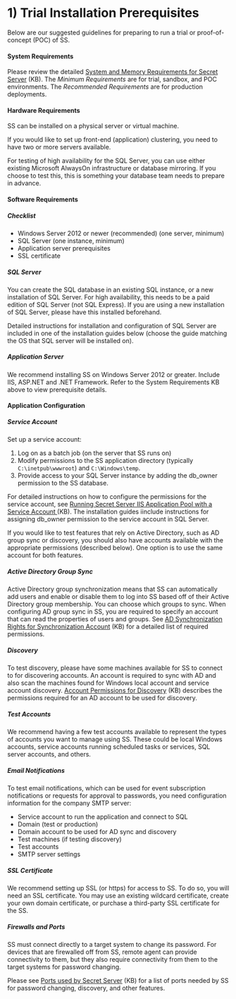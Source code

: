 [title]: # (Trial Installation Prerequisites)
[tags]: # (XXX)
[priority]: # (10)

# 1\) Trial Installation Prerequisites

Below are our suggested guidelines for preparing to run a trial or proof-of-concept (POC) of SS. 

#### System Requirements

Please review the detailed [System and Memory Requirements for Secret Server](https://thycotic.force.com/support/s/article/System-Requirements-for-Secret-Server) (KB). The *Minimum Requirements* are for trial, sandbox, and POC environments. The *Recommended Requirements* are for production deployments.

#### Hardware Requirements

SS can be installed on a physical server or virtual machine.

If you would like to set up front-end (application) clustering, you need to have two or more servers available.

For testing of high availability for the SQL Server, you can use either existing Microsoft AlwaysOn infrastructure or database mirroring. If you choose to test this, this is something your database team needs to prepare in advance.

#### Software Requirements

##### Checklist

- Windows Server 2012 or newer (recommended) (one server, minimum)
- SQL Server (one instance, minimum)
- Application server prerequisites
- SSL certificate

##### SQL Server

You can create the SQL database in an existing SQL instance, or a new installation of SQL Server. For high availability, this needs to be a paid edition of SQL Server (not SQL Express). If you are using a new installation of SQL Server, please have this installed beforehand.

Detailed instructions for installation and configuration of SQL Server are included in one of the installation guides below (choose the guide matching the OS that SQL server will be installed on).

#####  Application Server

We recommend installing SS on Windows Server 2012 or greater. Include IIS, ASP.NET and .NET Framework. Refer to the System Requirements KB above to view prerequisite details.

#### Application Configuration

##### Service Account

Set up a service account:

1. Log on as a batch job (on the server that SS runs on)
1. Modify permissions to the SS application directory (typically `C:\inetpub\wwwroot`) and `C:\Windows\temp`.
1. Provide access to your SQL Server instance by adding the db_owner permission to the SS database.

For detailed instructions on how to configure the permissions for the service account, see [Running Secret Server IIS Application Pool with a Service Account ](https://thycotic.force.com/support/s/article/Best-Adv-Install-Using-a-Service-Account-to-Run-IIS-App-Pool-and-SQL-DB)(KB). The installation guides iinclude instructions for assigning db_owner permission to the service account in SQL Server. 

If you would like to test features that rely on Active Directory, such as AD group sync or discovery, you should also have accounts available with the appropriate permissions (described below). One option is to use the same account for both features.

##### Active Directory Group Sync

Active Directory group synchronization means that SS can automatically add users and enable or disable them to log into SS based off of their Active Directory group membership. You can choose which groups to sync. When configuring AD group sync in SS, you are required to specify an account that can read the properties of users and groups. See [AD Synchronization Rights for Synchronization Account](https://thycotic.force.com/support/s/article/Active-Directory-Rights-for-Synchronization-Account) (KB) for a detailed list of required permissions. 

##### Discovery

To test discovery, please have some machines available for SS to connect to for discovering accounts. An account is required to sync with AD and also scan the machines found for Windows local account and service account discovery. [Account Permissions for Discovery](https://thycotic.force.com/support/s/article/Account-Permissions-for-Discovery) (KB) describes the permissions required for an AD account to be used for discovery.

##### Test Accounts

We recommend having a few test accounts available to represent the types of accounts you want to manage using SS. These could be local Windows accounts, service accounts running scheduled tasks or services, SQL server accounts, and others. 

##### Email Notifications

To test email notifications, which can be used for event subscription notifications or requests for approval to passwords, you need configuration information for the company SMTP server:

- Service account to run the application and connect to SQL
- Domain (test or production)
- Domain account to be used for AD sync and discovery
- Test machines (if testing discovery)
- Test accounts
- SMTP server settings

##### SSL Certificate

We recommend setting up SSL (or https) for access to SS. To do so, you will need an SSL certificate. You may use an existing wildcard certificate, create your own domain certificate, or purchase a third-party SSL certificate for the SS.

##### Firewalls and Ports

SS must connect directly to a target system to change its password. For devices that are firewalled off from SS, remote agent can provide connectivity to them, but they also require connectivity from them to the target systems for password changing.

Please see [Ports used by Secret Server](https://thycotic.force.com/support/s/article/Ports-used-by-Secret-Server) (KB) for a list of ports needed by SS for password changing, discovery, and other features. 